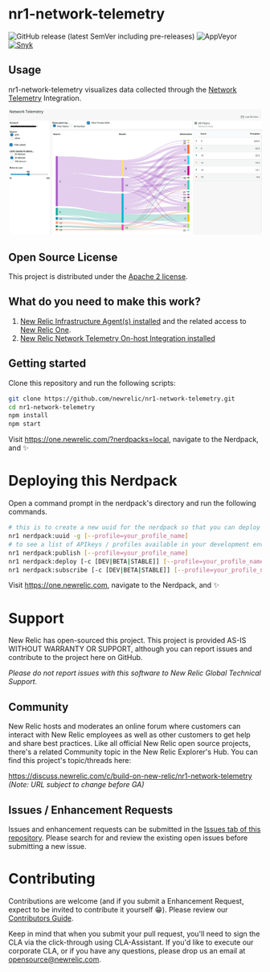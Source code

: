 # nr1-network-telemetry

![GitHub release (latest SemVer including pre-releases)](https://img.shields.io/github/v/release/newrelic/nr1-network-telemetry?include_prereleases&sort=semver) ![AppVeyor](https://img.shields.io/appveyor/ci/newrelic/nr1-network-telemetry) [![Snyk](https://snyk.io/test/github/newrelic/nr1-network-telemetry/badge.svg)](https://snyk.io/test/github/newrelic/nr1-network-telemetry)

## Usage

nr1-network-telemetry visualizes data collected through the [Network
Telemetry](https://github.com/newrelic/nri-network-telemetry) Integration.

![Screenshot #1](screenshots/screenshot_01.png)

## Open Source License

This project is distributed under the [Apache 2 license](LICENSE).

## What do you need to make this work?

1. [New Relic Infrastructure Agent(s) installed](https://newrelic.com/products/infrastructure) and the related access to [New Relic One](https://newrelic.com/platform).
1. [New Relic Network Telemetry On-host Integration installed](https://github.com/newrelic/nri-network-telemetry)

## Getting started

Clone this repository and run the following scripts:

```bash
git clone https://github.com/newrelic/nr1-network-telemetry.git
cd nr1-network-telemetry
npm install
npm start
```

Visit https://one.newrelic.com/?nerdpacks=local, navigate to the Nerdpack, and :sparkles:

# Deploying this Nerdpack

Open a command prompt in the nerdpack's directory and run the following commands.

```bash
# this is to create a new uuid for the nerdpack so that you can deploy it to your account
nr1 nerdpack:uuid -g [--profile=your_profile_name]
# to see a list of APIkeys / profiles available in your development environment, run nr1 credentials:list
nr1 nerdpack:publish [--profile=your_profile_name]
nr1 nerdpack:deploy [-c [DEV|BETA|STABLE]] [--profile=your_profile_name]
nr1 nerdpack:subscribe [-c [DEV|BETA|STABLE]] [--profile=your_profile_name]
```

Visit https://one.newrelic.com, navigate to the Nerdpack, and :sparkles:

# Support

New Relic has open-sourced this project. This project is provided AS-IS WITHOUT WARRANTY OR SUPPORT, although you can report issues and contribute to the project here on GitHub.

_Please do not report issues with this software to New Relic Global Technical Support._

## Community

New Relic hosts and moderates an online forum where customers can interact with New Relic employees as well as other customers to get help and share best practices. Like all official New Relic open source projects, there's a related Community topic in the New Relic Explorer's Hub. You can find this project's topic/threads here:

https://discuss.newrelic.com/c/build-on-new-relic/nr1-network-telemetry
*(Note: URL subject to change before GA)*

## Issues / Enhancement Requests

Issues and enhancement requests can be submitted in the [Issues tab of this repository](https://github.com/newrelic/nr1-network-telemetry/issues). Please search for and review the existing open issues before submitting a new issue.

# Contributing

Contributions are welcome (and if you submit a Enhancement Request, expect to be invited to contribute it yourself :grin:). Please review our [Contributors Guide](CONTRIBUTING.md).

Keep in mind that when you submit your pull request, you'll need to sign the CLA via the click-through using CLA-Assistant. If you'd like to execute our corporate CLA, or if you have any questions, please drop us an email at opensource@newrelic.com.
